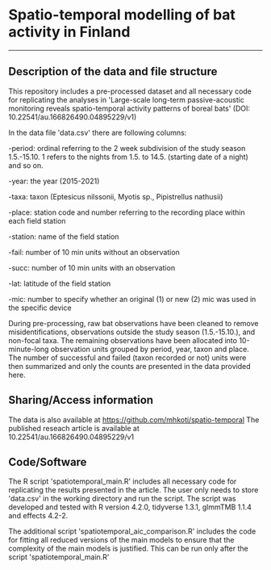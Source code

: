# Spatio-temporal modelling of bat activity in Finland
---


## Description of the data and file structure

This repository includes a pre-processed dataset and all necessary code for replicating the analyses in 'Large-scale long-term passive-acoustic monitoring reveals spatio-temporal activity patterns of boreal bats' (DOI: 10.22541/au.166826490.04895229/v1) 

In the data file 'data.csv' there are following columns:

-period: ordinal referring to the 2 week subdivision of the study season 1.5.-15.10. 1 refers to the nights from 1.5. to 14.5. (starting date of a night) and so on.

-year: the year (2015-2021)

-taxa: taxon (Eptesicus nilssonii, Myotis sp., Pipistrellus nathusii)

-place: station code and number referring to the recording place within each field station

-station: name of the field station

-fail: number of 10 min units without an observation

-succ: number of 10 min units with an observation

-lat: latitude of the field station

-mic: number to specify whether an original (1) or new (2) mic was used in the specific device

During pre-processing, raw bat observations have been cleaned to remove misidentifications, observations outside the study season (1.5.-15.10.), and non-focal taxa. The remaining observations have been allocated into 10-minute-long observation units grouped by period, year, taxon and place. The number of successful and failed (taxon recorded or not) units were then summarized and only the counts are presented in the data provided here.


## Sharing/Access information

The data is also available at https://github.com/mhkoti/spatio-temporal
The published reseach article is available at 10.22541/au.166826490.04895229/v1


## Code/Software

The R script 'spatiotemporal_main.R' includes all necessary code for replicating the results presented in the article. The user only needs to store 'data.csv' in the working directory and run the script.
The script was developed and tested with R version 4.2.0, tidyverse 1.3.1, glmmTMB 1.1.4 and effects 4.2-2.

The additional script 'spatiotemporal_aic_comparison.R' includes the code for fitting all reduced versions of the main models to ensure that the complexity of the main models is justified. This can be run only after the script 'spatiotemporal_main.R'


